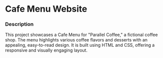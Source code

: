 # Cafe Menu Website
### Description
This project showcases a Cafe Menu for "Parallel Coffee," a fictional coffee shop. The menu highlights various coffee flavors and desserts with an appealing, easy-to-read design. It is built using HTML and CSS, offering a responsive and visually engaging layout.

